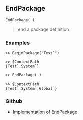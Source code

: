 ## EndPackage 

```
EndPackage( )
```

> end a package definition

### Examples

``` 
>> BeginPackage("Test`")

>> $ContextPath
{Test`,System`}

>> EndPackage( )

>> $ContextPath
{Test`,System`,Global`}
```

### Github

* [Implementation of EndPackage](https://github.com/axkr/symja_android_library/blob/master/symja_android_library/matheclipse-core/src/main/java/org/matheclipse/core/builtin/FileFunctions.java#L347) 
